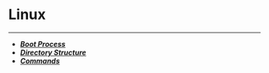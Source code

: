 # Linux
------------------------
- ***[Boot Process](http://www.google.com)***
- ***[Directory Structure](http://www.google.com)***
- ***[Commands](http://www.google.com)***
